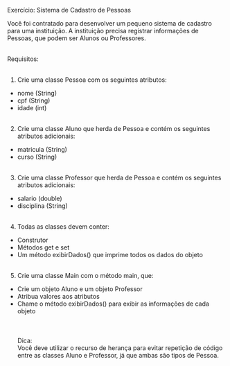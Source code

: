 <p>Exercício: Sistema de Cadastro de Pessoas</p>

Você foi contratado para desenvolver um pequeno sistema de cadastro para uma instituição. A instituição precisa registrar informações de Pessoas, que podem ser Alunos ou Professores.<br><br>

Requisitos:<br><br>
1.	Crie uma classe Pessoa com os seguintes atributos:<br>
-	nome (String)<br>
-	cpf (String)<br>
-	idade (int)<br><br>
2.	Crie uma classe Aluno que herda de Pessoa e contém os seguintes atributos adicionais:<br>
-	matricula (String)<br>
-	curso (String)<br><br>
3.	Crie uma classe Professor que herda de Pessoa e contém os seguintes atributos adicionais:<br>
-	salario (double)<br>
-	disciplina (String)<br><br>
4.	Todas as classes devem conter:<br>
-	Construtor<br>
-	Métodos get e set<br>
-	Um método exibirDados() que imprime todos os dados do objeto<br><br>
5.	Crie uma classe Main com o método main, que:<br>
-	Crie um objeto Aluno e um objeto Professor<br>
-	Atribua valores aos atributos<br>
-	Chame o método exibirDados() para exibir as informações de cada objeto<br><br>
<br><br>
Dica:<br>
Você deve utilizar o recurso de herança para evitar repetição de código entre as classes Aluno e Professor, já que ambas são tipos de Pessoa.<br>
